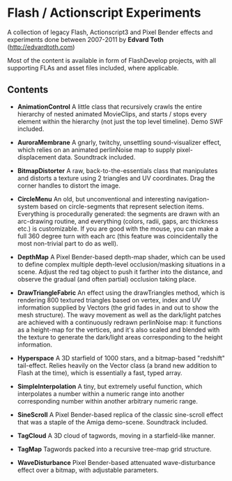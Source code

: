 # Flash / Actionscript Experiments
A collection of legacy Flash, Actionscript3 and Pixel Bender effects and experiments done between 2007-2011
by **Edvard Toth** (http://edvardtoth.com)

Most of the content is available in form of FlashDevelop projects, with all supporting FLAs and asset files included, where applicable.

Contents
----------------
* **AnimationControl**
A little class that recursively crawls the entire hierarchy of nested animated MovieClips, and starts / stops every element within the hierarchy (not just the top level timeline). Demo SWF included.

* **AuroraMembrane**
A gnarly, twitchy, unsettling sound-visualizer effect, which relies on an animated perlinNoise map to supply pixel-displacement data. Soundtrack included.

* **BitmapDistorter**
A raw, back-to-the-essentials class that manipulates and distorts a texture using 2 triangles and UV coordinates.
Drag the corner handles to distort the image.

* **CircleMenu**
An old, but unconventional and interesting navigation-system based on circle-segments that represent selection items. Everything is procedurally generated: the segments are drawn with an arc-drawing routine, and everything (colors, radii, gaps, arc thickness etc.) is customizable. If you are good with the mouse, you can make a full 360 degree turn with each arc (this feature was coincidentally the most non-trivial part to do as well).

* **DepthMap**
A Pixel Bender-based depth-map shader, which can be used to define complex multiple depth-level occlusion/masking situations in a scene.
Adjust the red tag object to push it farther into the distance, and observe the gradual (and often partial) occlusion taking place.

* **DrawTriangleFabric**
An effect using the drawTriangles method, which is rendering 800 textured triangles based on vertex, index and UV information supplied by Vectors (the grid fades in and out to show the mesh structure).
The wavy movement as well as the dark/light patches are achieved with a continuously redrawn perlinNoise map: it functions as a height-map for the vertices, and it's also scaled and blended with the texture to generate the dark/light areas corresponding to the height information.

* **Hyperspace**
A 3D starfield of 1000 stars, and a bitmap-based "redshift" tail-effect. Relies heavily on the Vector class (a brand new addition to Flash at the time), which is essentially a fast, typed array. 

* **SimpleInterpolation**
A tiny, but extremely useful function, which interpolates a number within a numeric range into another corresponding number within another arbitrary numeric range.

* **SineScroll**
A Pixel Bender-based replica of the classic sine-scroll effect that was a staple of the Amiga demo-scene. Soundtrack included.

* **TagCloud**
A 3D cloud of tagwords, moving in a starfield-like manner.

* **TagMap**
Tagwords packed into a recursive tree-map grid structure.

* **WaveDisturbance**
Pixel Bender-based attenuated wave-disturbance effect over a bitmap, with adjustable parameters.
